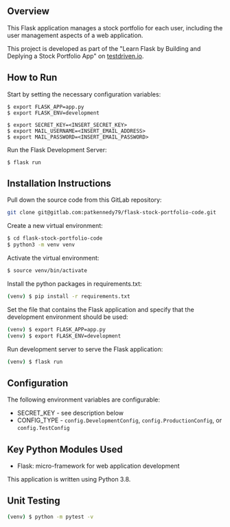 ## Overview

This Flask application manages a stock portfolio for each user, including the user management aspects of a web application.

This project is developed as part of the "Learn Flask by Building and Deplying a Stock Portfolio App" on [testdriven.io](https://testdriven.io/courses/).

## How to Run

Start by setting the necessary configuration variables:

    $ export FLASK_APP=app.py
    $ export FLASK_ENV=development

    $ export SECRET_KEY=<INSERT_SECRET_KEY>
    $ export MAIL_USERNAME=<INSERT_EMAIL_ADDRESS>
    $ export MAIL_PASSWORD=<INSERT_EMAIL_PASSWORD>

Run the Flask Development Server:

    $ flask run

## Installation Instructions

Pull down the source code from this GitLab repository:

```sh
git clone git@gitlab.com:patkennedy79/flask-stock-portfolio-code.git
```

Create a new virtual environment:

```sh
$ cd flask-stock-portfolio-code
$ python3 -m venv venv
```

Activate the virtual environment:

```sh
$ source venv/bin/activate
```

Install the python packages in requirements.txt:

```sh
(venv) $ pip install -r requirements.txt
```

Set the file that contains the Flask application and specify that the development environment should be used:

```sh
(venv) $ export FLASK_APP=app.py
(venv) $ export FLASK_ENV=development
```

Run development server to serve the Flask application:

```sh
(venv) $ flask run
```

## Configuration

The following environment variables are configurable:

* SECRET_KEY - see description below
* CONFIG_TYPE - `config.DevelopmentConfig`, `config.ProductionConfig`, or `config.TestConfig`

## Key Python Modules Used

- Flask: micro-framework for web application development

This application is written using Python 3.8.

## Unit Testing

```sh
(venv) $ python -m pytest -v
```
